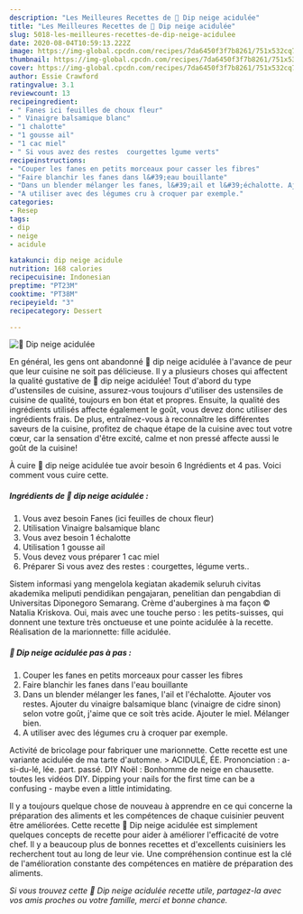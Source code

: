 ```yaml
---
description: "Les Meilleures Recettes de 🌺 Dip neige acidulée"
title: "Les Meilleures Recettes de 🌺 Dip neige acidulée"
slug: 5018-les-meilleures-recettes-de-dip-neige-acidulee
date: 2020-08-04T10:59:13.222Z
image: https://img-global.cpcdn.com/recipes/7da6450f3f7b8261/751x532cq70/🌺-dip-neige-acidulee-photo-principale-de-la-recette.jpg
thumbnail: https://img-global.cpcdn.com/recipes/7da6450f3f7b8261/751x532cq70/🌺-dip-neige-acidulee-photo-principale-de-la-recette.jpg
cover: https://img-global.cpcdn.com/recipes/7da6450f3f7b8261/751x532cq70/🌺-dip-neige-acidulee-photo-principale-de-la-recette.jpg
author: Essie Crawford
ratingvalue: 3.1
reviewcount: 13
recipeingredient:
- " Fanes ici feuilles de choux fleur"
- " Vinaigre balsamique blanc"
- "1 chalotte"
- "1 gousse ail"
- "1 cac miel"
- " Si vous avez des restes  courgettes lgume verts"
recipeinstructions:
- "Couper les fanes en petits morceaux pour casser les fibres"
- "Faire blanchir les fanes dans l&#39;eau bouillante"
- "Dans un blender mélanger les fanes, l&#39;ail et l&#39;échalotte. Ajouter vos restes. Ajouter du vinaigre balsamique blanc (vinaigre de cidre sinon) selon votre goût, j&#39;aime que ce soit très acide. Ajouter le miel. Mélanger bien."
- "A utiliser avec des légumes cru à croquer par exemple."
categories:
- Resep
tags:
- dip
- neige
- acidule

katakunci: dip neige acidule 
nutrition: 168 calories
recipecuisine: Indonesian
preptime: "PT23M"
cooktime: "PT38M"
recipeyield: "3"
recipecategory: Dessert

---
```



![🌺 Dip neige acidulée](https://img-global.cpcdn.com/recipes/7da6450f3f7b8261/751x532cq70/🌺-dip-neige-acidulee-photo-principale-de-la-recette.jpg)

En général, les gens ont abandonné 🌺 dip neige acidulée à l'avance de peur que leur cuisine ne soit pas délicieuse. Il y a plusieurs choses qui affectent la qualité gustative de 🌺 dip neige acidulée! Tout d'abord du type d'ustensiles de cuisine, assurez-vous toujours d'utiliser des ustensiles de cuisine de qualité, toujours en bon état et propres. Ensuite, la qualité des ingrédients utilisés affecte également le goût, vous devez donc utiliser des ingrédients frais. De plus, entraînez-vous à reconnaître les différentes saveurs de la cuisine, profitez de chaque étape de la cuisine avec tout votre cœur, car la sensation d'être excité, calme et non pressé affecte aussi le goût de la cuisine!

<!--inarticleads1-->

À cuire 🌺 dip neige acidulée tue avoir besoin 6 Ingrédients et 4 pas. Voici comment vous cuire cette.

##### Ingrédients de 🌺 dip neige acidulée :

1. Vous avez besoin  Fanes (ici feuilles de choux fleur)
1. Utilisation  Vinaigre balsamique blanc
1. Vous avez besoin 1 échalotte
1. Utilisation 1 gousse ail
1. Vous devez vous préparer 1 cac miel
1. Préparer  Si vous avez des restes : courgettes, légume verts..


Sistem informasi yang mengelola kegiatan akademik seluruh civitas akademika meliputi pendidikan pengajaran, penelitian dan pengabdian di Universitas Diponegoro Semarang. Crème d&#39;aubergines à ma façon © Natalia Kriskova. Oui, mais avec une touche perso : les petits-suisses, qui donnent une texture très onctueuse et une pointe acidulée à la recette. Réalisation de la marionnette: fille acidulée. 

<!--inarticleads2-->

##### 🌺 Dip neige acidulée pas à pas :

1. Couper les fanes en petits morceaux pour casser les fibres
1. Faire blanchir les fanes dans l&#39;eau bouillante
1. Dans un blender mélanger les fanes, l&#39;ail et l&#39;échalotte. Ajouter vos restes. Ajouter du vinaigre balsamique blanc (vinaigre de cidre sinon) selon votre goût, j&#39;aime que ce soit très acide. Ajouter le miel. Mélanger bien.
1. A utiliser avec des légumes cru à croquer par exemple.


Activité de bricolage pour fabriquer une marionnette. Cette recette est une variante acidulée de ma tarte d&#39;automne. &gt; ACIDULÉ, ÉE. Prononciation : a-si-du-lé, lée. part. passé. DIY Noël : Bonhomme de neige en chausette. toutes les vidéos DIY. Dipping your nails for the first time can be a confusing - maybe even a little intimidating. 

<!--inarticleads1-->

<p>
Il y a toujours quelque chose de nouveau à apprendre en ce qui concerne la préparation des aliments et les compétences de chaque cuisinier peuvent être améliorées. Cette recette 🌺 Dip neige acidulée est simplement quelques concepts de recette pour aider à améliorer l'efficacité de votre chef. Il y a beaucoup plus de bonnes recettes et d'excellents cuisiniers les recherchent tout au long de leur vie. Une compréhension continue est la clé de l'amélioration constante des compétences en matière de préparation des aliments.
</p>

<p>
<i>Si vous trouvez cette 🌺 Dip neige acidulée recette utile, partagez-la avec vos amis proches ou votre famille, merci et bonne chance.</i>
</p>
